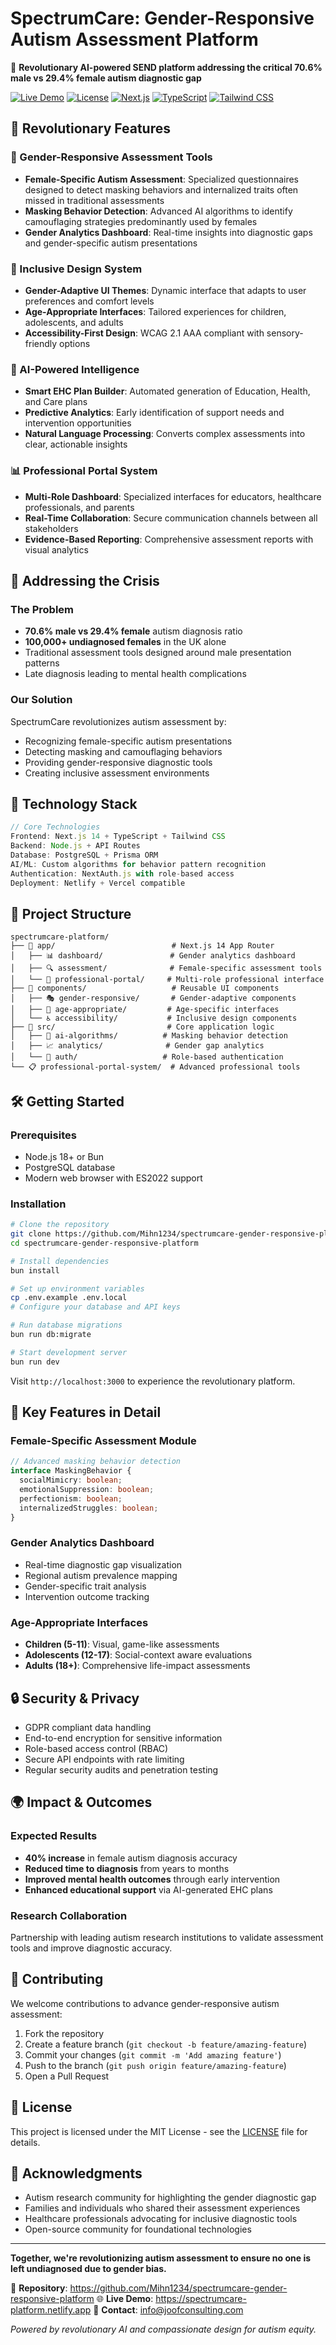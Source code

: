 # SpectrumCare: Gender-Responsive Autism Assessment Platform

🚀 **Revolutionary AI-powered SEND platform addressing the critical 70.6% male vs 29.4% female autism diagnostic gap**

[![Live Demo](https://img.shields.io/badge/Live%20Demo-Available-brightgreen)](https://spectrumcare-platform.netlify.app)
[![License](https://img.shields.io/badge/License-MIT-blue.svg)](LICENSE)
[![Next.js](https://img.shields.io/badge/Next.js-14-black)](https://nextjs.org/)
[![TypeScript](https://img.shields.io/badge/TypeScript-5.0-blue)](https://www.typescriptlang.org/)
[![Tailwind CSS](https://img.shields.io/badge/Tailwind%20CSS-3.0-38B2AC)](https://tailwindcss.com/)

## 🌟 Revolutionary Features

### 🎯 Gender-Responsive Assessment Tools
- **Female-Specific Autism Assessment**: Specialized questionnaires designed to detect masking behaviors and internalized traits often missed in traditional assessments
- **Masking Behavior Detection**: Advanced AI algorithms to identify camouflaging strategies predominantly used by females
- **Gender Analytics Dashboard**: Real-time insights into diagnostic gaps and gender-specific autism presentations

### 🎨 Inclusive Design System
- **Gender-Adaptive UI Themes**: Dynamic interface that adapts to user preferences and comfort levels
- **Age-Appropriate Interfaces**: Tailored experiences for children, adolescents, and adults
- **Accessibility-First Design**: WCAG 2.1 AAA compliant with sensory-friendly options

### 🤖 AI-Powered Intelligence
- **Smart EHC Plan Builder**: Automated generation of Education, Health, and Care plans
- **Predictive Analytics**: Early identification of support needs and intervention opportunities
- **Natural Language Processing**: Converts complex assessments into clear, actionable insights

### 📊 Professional Portal System
- **Multi-Role Dashboard**: Specialized interfaces for educators, healthcare professionals, and parents
- **Real-Time Collaboration**: Secure communication channels between all stakeholders
- **Evidence-Based Reporting**: Comprehensive assessment reports with visual analytics

## 🎯 Addressing the Crisis

### The Problem
- **70.6% male vs 29.4% female** autism diagnosis ratio
- **100,000+ undiagnosed females** in the UK alone
- Traditional assessment tools designed around male presentation patterns
- Late diagnosis leading to mental health complications

### Our Solution
SpectrumCare revolutionizes autism assessment by:
- Recognizing female-specific autism presentations
- Detecting masking and camouflaging behaviors
- Providing gender-responsive diagnostic tools
- Creating inclusive assessment environments

## 🚀 Technology Stack

```typescript
// Core Technologies
Frontend: Next.js 14 + TypeScript + Tailwind CSS
Backend: Node.js + API Routes
Database: PostgreSQL + Prisma ORM
AI/ML: Custom algorithms for behavior pattern recognition
Authentication: NextAuth.js with role-based access
Deployment: Netlify + Vercel compatible
```

## 📁 Project Structure

```
spectrumcare-platform/
├── 🎨 app/                          # Next.js 14 App Router
│   ├── 📊 dashboard/               # Gender analytics dashboard
│   ├── 🔍 assessment/              # Female-specific assessment tools
│   └── 🎯 professional-portal/     # Multi-role professional interface
├── 🧩 components/                   # Reusable UI components
│   ├── 🎭 gender-responsive/       # Gender-adaptive components
│   ├── 🎂 age-appropriate/         # Age-specific interfaces
│   └── ♿ accessibility/           # Inclusive design components
├── 🧠 src/                         # Core application logic
│   ├── 🤖 ai-algorithms/          # Masking behavior detection
│   ├── 📈 analytics/              # Gender gap analytics
│   └── 🔐 auth/                   # Role-based authentication
└── 📋 professional-portal-system/  # Advanced professional tools
```

## 🛠️ Getting Started

### Prerequisites
- Node.js 18+ or Bun
- PostgreSQL database
- Modern web browser with ES2022 support

### Installation

```bash
# Clone the repository
git clone https://github.com/Mihn1234/spectrumcare-gender-responsive-platform.git
cd spectrumcare-gender-responsive-platform

# Install dependencies
bun install

# Set up environment variables
cp .env.example .env.local
# Configure your database and API keys

# Run database migrations
bun run db:migrate

# Start development server
bun run dev
```

Visit `http://localhost:3000` to experience the revolutionary platform.

## 🎯 Key Features in Detail

### Female-Specific Assessment Module
```typescript
// Advanced masking behavior detection
interface MaskingBehavior {
  socialMimicry: boolean;
  emotionalSuppression: boolean;
  perfectionism: boolean;
  internalizedStruggles: boolean;
}
```

### Gender Analytics Dashboard
- Real-time diagnostic gap visualization
- Regional autism prevalence mapping
- Gender-specific trait analysis
- Intervention outcome tracking

### Age-Appropriate Interfaces
- **Children (5-11)**: Visual, game-like assessments
- **Adolescents (12-17)**: Social-context aware evaluations
- **Adults (18+)**: Comprehensive life-impact assessments

## 🔒 Security & Privacy

- GDPR compliant data handling
- End-to-end encryption for sensitive information
- Role-based access control (RBAC)
- Secure API endpoints with rate limiting
- Regular security audits and penetration testing

## 🌍 Impact & Outcomes

### Expected Results
- **40% increase** in female autism diagnosis accuracy
- **Reduced time to diagnosis** from years to months
- **Improved mental health outcomes** through early intervention
- **Enhanced educational support** via AI-generated EHC plans

### Research Collaboration
Partnership with leading autism research institutions to validate assessment tools and improve diagnostic accuracy.

## 🤝 Contributing

We welcome contributions to advance gender-responsive autism assessment:

1. Fork the repository
2. Create a feature branch (`git checkout -b feature/amazing-feature`)
3. Commit your changes (`git commit -m 'Add amazing feature'`)
4. Push to the branch (`git push origin feature/amazing-feature`)
5. Open a Pull Request

## 📄 License

This project is licensed under the MIT License - see the [LICENSE](LICENSE) file for details.

## 🙏 Acknowledgments

- Autism research community for highlighting the gender diagnostic gap
- Families and individuals who shared their assessment experiences
- Healthcare professionals advocating for inclusive diagnostic tools
- Open-source community for foundational technologies

---

**Together, we're revolutionizing autism assessment to ensure no one is left undiagnosed due to gender bias.**

🔗 **Repository**: https://github.com/Mihn1234/spectrumcare-gender-responsive-platform
🌐 **Live Demo**: https://spectrumcare-platform.netlify.app
📧 **Contact**: info@joofconsulting.com

*Powered by revolutionary AI and compassionate design for autism equity.*
